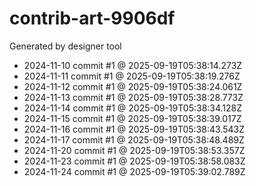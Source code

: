# contrib-art-9906df
Generated by designer tool
- 2024-11-10 commit #1 @ 2025-09-19T05:38:14.273Z
- 2024-11-11 commit #1 @ 2025-09-19T05:38:19.276Z
- 2024-11-12 commit #1 @ 2025-09-19T05:38:24.061Z
- 2024-11-13 commit #1 @ 2025-09-19T05:38:28.773Z
- 2024-11-14 commit #1 @ 2025-09-19T05:38:34.128Z
- 2024-11-15 commit #1 @ 2025-09-19T05:38:39.017Z
- 2024-11-16 commit #1 @ 2025-09-19T05:38:43.543Z
- 2024-11-17 commit #1 @ 2025-09-19T05:38:48.489Z
- 2024-11-20 commit #1 @ 2025-09-19T05:38:53.357Z
- 2024-11-23 commit #1 @ 2025-09-19T05:38:58.083Z
- 2024-11-24 commit #1 @ 2025-09-19T05:39:02.789Z
